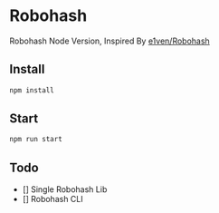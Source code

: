 # Robohash
Robohash Node Version, Inspired By [e1ven/Robohash](https://github.com/e1ven/Robohash)

## Install

```sh
npm install
```

## Start

```sh
npm run start
```

## Todo

- [] Single Robohash Lib
- [] Robohash CLI
